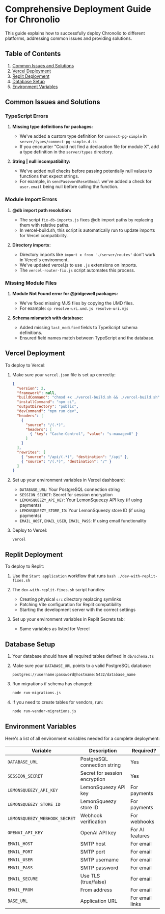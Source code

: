 # Comprehensive Deployment Guide for Chronolio

This guide explains how to successfully deploy Chronolio to different platforms, addressing common issues and providing solutions.

## Table of Contents
1. [Common Issues and Solutions](#common-issues-and-solutions)
2. [Vercel Deployment](#vercel-deployment)
3. [Replit Deployment](#replit-deployment)
4. [Database Setup](#database-setup)
5. [Environment Variables](#environment-variables)

## Common Issues and Solutions

### TypeScript Errors

1. **Missing type definitions for packages:**
   - We've added a custom type definition for `connect-pg-simple` in `server/types/connect-pg-simple.d.ts`
   - If you encounter "Could not find a declaration file for module X", add a type definition in the `server/types` directory.

2. **String | null incompatibility:**
   - We've added null checks before passing potentially null values to functions that expect strings.
   - For example, in `sendPasswordResetEmail` we've added a check for `user.email` being null before calling the function.

### Module Import Errors

1. **@db import path resolution:**
   - The script `fix-db-imports.js` fixes @db import paths by replacing them with relative paths.
   - In vercel-build.sh, this script is automatically run to update imports for Vercel compatibility.

2. **Directory imports:**
   - Directory imports like `import x from './server/routes'` don't work in Vercel's environment.
   - We've updated vercel.js to use `.js` extensions on imports.
   - The `vercel-router-fix.js` script automates this process.

### Missing Module Files

1. **Module Not Found error for @jridgewell packages:**
   - We've fixed missing MJS files by copying the UMD files.
   - For example: `cp resolve-uri.umd.js resolve-uri.mjs`

2. **Schema mismatch with database:**
   - Added missing `last_modified` fields to TypeScript schema definitions.
   - Ensured field names match between TypeScript and the database.

## Vercel Deployment

To deploy to Vercel:

1. Make sure your `vercel.json` file is set up correctly:
   ```json
   {
     "version": 2,
     "framework": null,
     "buildCommand": "chmod +x ./vercel-build.sh && ./vercel-build.sh",
     "installCommand": "npm ci",
     "outputDirectory": "public",
     "devCommand": "npm run dev",
     "headers": [
       {
         "source": "/(.*)",
         "headers": [
           { "key": "Cache-Control", "value": "s-maxage=0" }
         ]
       }
     ],
     "rewrites": [
       { "source": "/api/(.*)", "destination": "/api" },
       { "source": "/(.*)", "destination": "/" }
     ]
   }
   ```

2. Set up your environment variables in Vercel dashboard:
   - `DATABASE_URL`: Your PostgreSQL connection string
   - `SESSION_SECRET`: Secret for session encryption
   - `LEMONSQUEEZY_API_KEY`: Your LemonSqueezy API key (if using payments)
   - `LEMONSQUEEZY_STORE_ID`: Your LemonSqueezy store ID (if using payments)
   - `EMAIL_HOST`, `EMAIL_USER`, `EMAIL_PASS`: If using email functionality

3. Deploy to Vercel:
   ```
   vercel
   ```

## Replit Deployment

To deploy to Replit:

1. Use the `Start application` workflow that runs `bash ./dev-with-replit-fixes.sh`

2. The `dev-with-replit-fixes.sh` script handles:
   - Creating physical `src` directory replacing symlinks
   - Patching Vite configuration for Replit compatibility
   - Starting the development server with the correct settings

3. Set up your environment variables in Replit Secrets tab:
   - Same variables as listed for Vercel

## Database Setup

1. Your database should have all required tables defined in `db/schema.ts`

2. Make sure your `DATABASE_URL` points to a valid PostgreSQL database:
   ```
   postgres://username:password@hostname:5432/database_name
   ```

3. Run migrations if schema has changed:
   ```bash
   node run-migrations.js
   ```

4. If you need to create tables for vendors, run:
   ```bash
   node run-vendor-migrations.js
   ```

## Environment Variables

Here's a list of all environment variables needed for a complete deployment:

| Variable | Description | Required? |
|----------|-------------|-----------|
| `DATABASE_URL` | PostgreSQL connection string | Yes |
| `SESSION_SECRET` | Secret for session encryption | Yes |
| `LEMONSQUEEZY_API_KEY` | LemonSqueezy API key | For payments |
| `LEMONSQUEEZY_STORE_ID` | LemonSqueezy store ID | For payments |
| `LEMONSQUEEZY_WEBHOOK_SECRET` | Webhook verification | For webhooks |
| `OPENAI_API_KEY` | OpenAI API key | For AI features |
| `EMAIL_HOST` | SMTP host | For email |
| `EMAIL_PORT` | SMTP port | For email |
| `EMAIL_USER` | SMTP username | For email |
| `EMAIL_PASS` | SMTP password | For email |
| `EMAIL_SECURE` | Use TLS (true/false) | For email |
| `EMAIL_FROM` | From address | For email |
| `BASE_URL` | Application URL | For email links |
